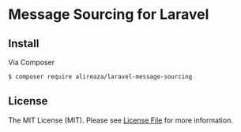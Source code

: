 # Message Sourcing for Laravel


## Install

Via Composer
```bash
$ composer require alireaza/laravel-message-sourcing
```


## License

The MIT License (MIT). Please see [License File](LICENSE) for more information.
